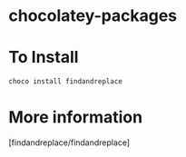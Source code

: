 # chocolatey-packages

# To Install
`choco install findandreplace`

# More information
[findandreplace/findandreplace]

   [findandreplace]: <https://chocolatey.org/packages>
